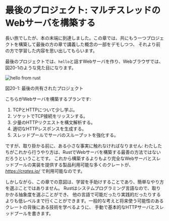 <!-- # Final Project: Building a Multithreaded Web Server -->

# 最後のプロジェクト: マルチスレッドのWebサーバを構築する

<!-- It’s been a long journey, but we’ve reached the end of the book. In this -->
<!-- chapter, we’ll build one more project together to demonstrate some of the -->
<!-- concepts we covered in the final chapters, as well as recap some earlier -->
<!-- lessons. -->

長い旅でしたが、本の末端に到達しました。この章では、共にもう一つプロジェクトを構築して最後の方の章で講義した概念の一部をデモしつつ、
それより前の方で学習した内容を思い出してもらいます。

<!-- For our final project, we’ll make a web server that says “hello” and looks like -->
<!-- Figure 20-1 in a web browser. -->

最後のプロジェクトでは、`hello`と話すWebサーバを作り、Webブラウザでは、図20-1のような見た目になります。

![hello from rust](img/trpl20-01.png)

<!-- <span class="caption">Figure 20-1: Our final shared project</span> -->

<span class="caption">図20-1: 最後の共有されたプロジェクト</span>

<!-- Here is the plan to build the web server: -->

こちらがWebサーバを構築するプランです:

<!-- 1. Learn a bit about TCP and HTTP. -->
<!-- 2. Listen for TCP connections on a socket. -->
<!-- 3. Parse a small number of HTTP requests. -->
<!-- 4. Create a proper HTTP response. -->
<!-- 5. Improve the throughput of our server with a thread pool. -->

1. TCPとHTTPについて少し学ぶ。
2. ソケットでTCP接続をリッスンする。
3. 少量のHTTPリクエストを構文解析する。
4. 適切なHTTPレスポンスを生成する。
5. スレッドプールでサーバのスループットを強化する。

<!-- But before we get started, we should mention one detail: the method we’ll use -->
<!-- won’t be the best way to build a web server with Rust. A number of -->
<!-- production-ready crates are available on *https://crates.io/* that provide more -->
<!-- complete web server and thread pool implementations than we’ll build. -->

ですが、取り掛かる前に、ある小さな事実に触れなければなりません:
わたしたちがこれから行うやり方は、RustでWebサーバを構築する最善の方法ではないだろうということです。
これから構築するよりもより完全なWebサーバとスレッドプールの実装を提供する製品利用可能な多くのクレートが、
*https://crates.io/* で利用可能なのです。

<!-- However, our intention in this chapter is to help you learn, not to take the -->
<!-- easy route. Because Rust is a systems programming language, we can choose the -->
<!-- level of abstraction we want to work with and can go to a lower level than is -->
<!-- possible or practical in other languages. We’ll write the basic HTTP server and -->
<!-- thread pool manually so you can learn the general ideas and techniques behind -->
<!-- the crates you might use in the future. -->

しかしながら、この章での意図は、学習を手助けすることであり、簡単なやり方を選ぶことではありません。
Rustはシステムプログラミング言語なので、取りかかる抽象度を選ぶことができ、
他の言語で可能だったり実践的だったりするよりも低レベルまで行くことができます。一般的な考えと将来使う可能性のあるクレートの背後にある技術を学べるように、
手動で基本的なHTTPサーバとスレッドプールを書きます。
